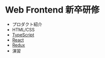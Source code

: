 # Web Frontend 新卒研修

- プロダクト紹介
- HTML/CSS
- [TypeScript](./typescript/index.md)
- [React](https://access-company.github.io/webfrontend_intro/react/)
- [Redux](./redux/index.md)
- 演習
